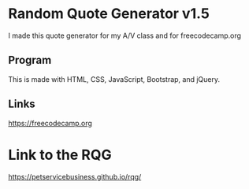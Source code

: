 # Random Quote Generator v1.5

I made this quote generator for my A/V class and for freecodecamp.org

## Program

This is made with HTML, CSS, JavaScript, Bootstrap, and jQuery.

## Links

https://freecodecamp.org

# Link to the RQG

https://petservicebusiness.github.io/rqg/
